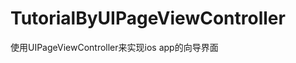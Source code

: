 TutorialByUIPageViewController
==============================

使用UIPageViewController来实现ios app的向导界面
